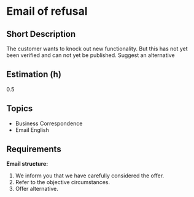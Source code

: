 # Email of refusal

## Short Description

The customer wants to knock out new functionality. But this has not yet been verified and can not yet be published.
Suggest an alternative

## Estimation (h)

0.5

## Topics

* Business Correspondence
* Email English

## Requirements

**Email structure:**

1. We inform you that we have carefully considered the offer.
2. Refer to the objective circumstances.
3. Offer alternative.
